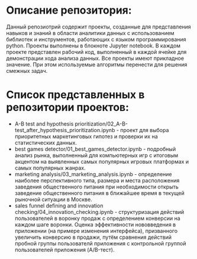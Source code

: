 # Описание репозитория:
Данный репозиотрий содержит проекты, созданные для представления навыков и знаний в области аналитики данных с использованием библиотек и инструментов, работающих с языком программирования python.
Проекты выполнены в блокноте Jupyter notebook. В каждом проекте представлен рабочий код, выполненный в каждой ячейке для демонстрации хода анализа данных.
Все проекты имеют прикладное значение. При этом используемые алгоритмы перенести для решения смежных задач.

# Список представленных в репозитории проектов:

- A-B test and hypothesis prioritization/02_A-B-test_after_hypothesis_prioritization.ipynb - проект для выбора приоритетных маркетинговых гипотез и проверки их на статистических данных.
- best games detector/01_best_games_detector.ipynb - подробный анализ рынка, выполненный для компьютерных игр с итоговым акцентом на выявленных самых популярных игровых платформах и самых популярных жанрах.
- marketing analysis/03_marketing_analysis.ipynb - определение наиболее перспективного типа, размера и места расположения заведения общественного питания при необходимости открыть заведение общественного питания в ближайшее время в текущей рыночной ситуации в Москве.
- sales funnel defining and innovation checking/04_innovation_checking.ipynb - структуризация действий пользователей в воронку продаж с определением конверсии на каждом шаге воронки. Оценка эффективности нововведения в приложении (на примере изменения интерфейса), призванного увеличить конверсию в продажи, путём сравнения действий пробной группы пользователй приложения с контрольной группой пользователей приложения (A/B-тест).
